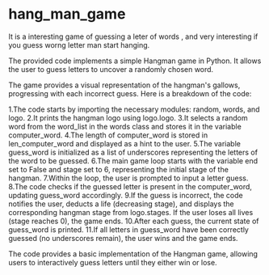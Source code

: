 # hang_man_game
It is a interesting game of guessing a leter of words , and very interesting if you guess worng letter man start hanging. 

The provided code implements a simple Hangman game in Python. It allows the user to guess letters to uncover a randomly chosen word.

The game provides a visual representation of the hangman's gallows, progressing with each incorrect guess. Here is a breakdown of the code:

1.The code starts by importing the necessary modules: random, words, and logo.
2.It prints the hangman logo using logo.logo.
3.It selects a random word from the word_list in the words class and stores it in the variable computer_word.
4.The length of computer_word is stored in len_computer_word and displayed as a hint to the user.
5.The variable guess_word is initialized as a list of underscores representing the letters of the word to be guessed.
6.The main game loop starts with the variable end set to False and stage set to 6, representing the initial stage of the hangman.
7.Within the loop, the user is prompted to input a letter guess.
8.The code checks if the guessed letter is present in the computer_word, updating guess_word accordingly.
9.If the guess is incorrect, the code notifies the user, deducts a life (decreasing stage), and displays the corresponding hangman stage from logo.stages. If the user loses all lives (stage reaches 0), the game ends.
10.After each guess, the current state of guess_word is printed.
11.If all letters in guess_word have been correctly guessed (no underscores remain), the user wins and the game ends.


The code provides a basic implementation of the Hangman game, allowing users to interactively guess letters until they either win or lose.
